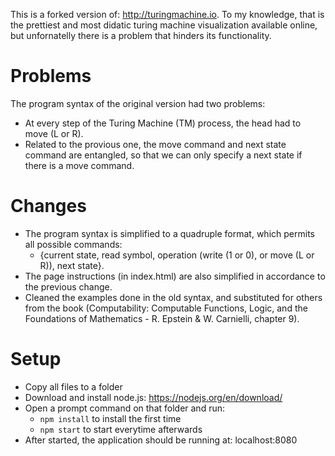 This is a forked version of: http://turingmachine.io.
To my knowledge, that is the prettiest and most didatic turing machine visualization available online, but unfornatelly there is a problem that hinders its functionality. 

# Problems
The program syntax of the original version had two problems:
- At every step of the Turing Machine (TM) process, the head had to move (L or R).
- Related to the provious one, the move command and next state command are entangled, so that we can only specify a next state if there is a move command.

# Changes
- The program syntax is simplified to a quadruple format, which permits all possible commands:
  - {current state, read symbol, operation (write (1 or 0), or move (L or R)), next state}.
- The page instructions (in index.html) are also simplified in accordance to the previous change.
- Cleaned the examples done in the old syntax, and substituted for others from the book (Computability: Computable Functions, Logic, and the Foundations of Mathematics - R. Epstein & W. Carnielli, chapter 9).
  
# Setup
- Copy all files to a folder
- Download and install node.js: https://nodejs.org/en/download/
- Open a prompt command on that folder and run:
  - `npm install` to install the first time
  - `npm start` to start everytime afterwards
- After started, the application should be running at: localhost:8080

